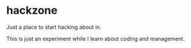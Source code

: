hackzone
========

Just a place to start hacking about in.

This is just an experiment while I learn about coding and management.
